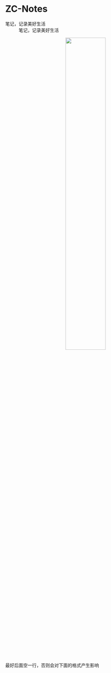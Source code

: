 # ZC-Notes
笔记，记录美好生活  
&emsp;&emsp;&emsp;笔记，记录美好生活   
<div align="center"><img src="https:..." width=50% /></div> 最好后面空一行，否则会对下面的格式产生影响
 
   

